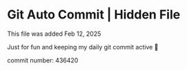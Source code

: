 # Git Auto Commit | Hidden File

This file was added Feb 12, 2025

Just for fun and keeping my daily git commit active 🤪

commit number: 436420
